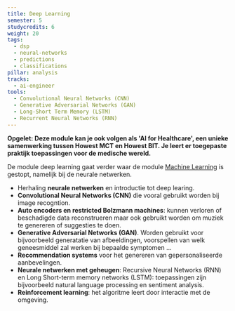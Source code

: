 ```yaml
---
title: Deep Learning
semester: 5
studycredits: 6
weight: 20
tags:
  - dsp
  - neural-networks
  - predictions
  - classifications
pillar: analysis
tracks:
  - ai-engineer
tools:
  - Convolutional Neural Networks (CNN)
  - Generative Adversarial Networks (GAN)
  - Long-Short Term Memory (LSTM)
  - Recurrent Neural Networks (RNN)
---
```


**Opgelet: Deze module kan je ook volgen als 'AI for Healthcare', een unieke samenwerking tussen Howest MCT en Howest BIT. Je leert er toegepaste praktijk toepassingen voor de medische wereld.**

De module deep learning gaat verder waar de module [Machine Learning](/programma/machine-learning/) is gestopt, namelijk bij de neurale netwerken.

- Herhaling **neurale netwerken** en introductie tot deep learing.
- **Convolutional Neural Networks (CNN)** die vooral gebruikt worden bij image recogntion.
- **Auto encoders en restricted Bolzmann machines**: kunnen verloren of beschadigde data reconstrueren maar ook gebruikt worden om muziek te genereren of suggesties te doen.
- **Generative Adversarial Networks (GAN)**. Worden gebruikt voor bijvoorbeeld generatatie van afbeeldingen, voorspellen van welk geneesmiddel zal werken bij bepaalde symptomen ...
- **Recommendation systems** voor het genereren van gepersonaliseerde aanbevelingen.
- **Neurale netwerken met geheugen**: Recursive Neural Networks (RNN) en Long Short-term memory networks (LSTM): toepassingen zijn bijvoorbeeld natural language processing en sentiment analysis.
- **Reinforcement learning**: het algoritme leert door interactie met de omgeving.
